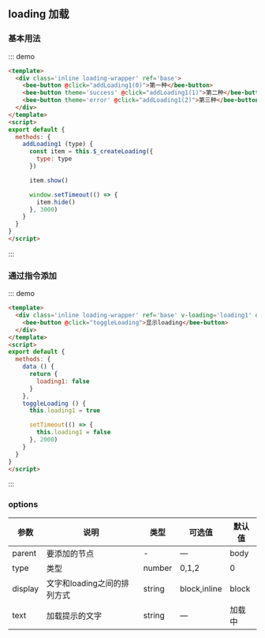 <style>
.inline .btn--wp {
  margin: 0 10px 10px 0;
}
.loading-wrapper {
  padding: 20px 0;
}
</style>
<script>
export default {
  data () {
    return {
      laoding: [],
      loading1: false
    }
  },
  methods: {
    addLoading1 (type) {
      const item = this.$_createLoading({
        type: type
      })

      item.show()

      window.setTimeout(() => {
        item.hide()
      }, 3000)
    },
    toggleLoading () {
      this.loading1 = true

      setTimeout(() => {
        this.loading1 = false
      }, 2000)
    }
  }
}
</script>

## loading 加载

### 基本用法

::: demo 
``` html
<template>
  <div class='inline loading-wrapper' ref='base'>
    <bee-button @click="addLoading1(0)">第一种</bee-button>
    <bee-button theme='success' @click="addLoading1(1)">第二种</bee-button>
    <bee-button theme='error' @click="addLoading1(2)">第三种</bee-button>
  </div>
</template>
<script>
export default {
  methods: {
    addLoading1 (type) {
      const item = this.$_createLoading({
        type: type
      })

      item.show()

      window.setTimeout(() => {
        item.hide()
      }, 3000)
    } 
  }
}
</script>
```
:::

### 通过指令添加

::: demo 
``` html
<template>
  <div class='inline loading-wrapper' ref='base' v-loading='loading1' data-type='1' data-text='loading'>
    <bee-button @click="toggleLoading">显示loading</bee-button>
  </div>
</template>
<script>
export default {
  methods: {
    data () {
      return {
        loading1: false
      }
    },
    toggleLoading () {
      this.loading1 = true

      setTimeout(() => {
        this.loading1 = false
      }, 2000)
    }
  }
}
</script>
```
:::


### options

|参数|说明|类型|可选值|默认值|
|---|---|---|---|---|
|parent|要添加的节点|-|—|body|
|type|类型|number|0,1,2|0|
|display|文字和loading之间的排列方式|string|block,inline|block|
|text|加载提示的文字|string|—|加载中|

